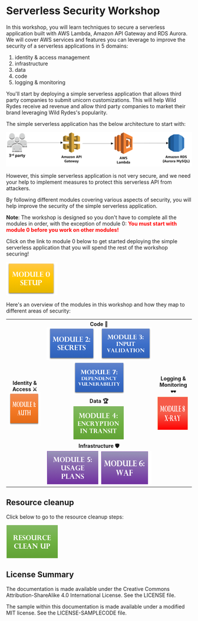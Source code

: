 # Serverless Security Workshop

In this workshop, you will learn techniques to secure a serverless application built with AWS Lambda, Amazon API Gateway and RDS Aurora. We will cover AWS services and features you can leverage to improve the security of a serverless applications in 5 domains: 

1. identity & access management
1. infrastructure
1. data
1. code
1. logging & monitoring

You'll start by deploying a simple serverless application that allows third party companies to submit unicorn customizations. This will help Wild Rydes receive ad revenue and allow  third party companies to market their brand leveraging Wild Rydes's popularity. 

The simple serverless application has the below architecture to start with:

![architecture-diagram](docs/00-initial-setup/images/00-base-architecture.png)

However, this simple serverless application is not very secure, and we need your help to implement measures to protect this serverless API from attackers. 

By following different modules covering various aspects of security, you will help improve the security of the simple serverless application. 

**Note**: The workshop is designed so you don't have to complete all the modules in order, with the exception of module 0: <span style="color:red;font-weight:bold"> You must start with module 0 before you work on other modules!</span>

Click on the link to module 0 below to get started deploying the simple serverless application that you will spend the rest of the workshop securing! 

<a href="docs/00-initial-setup/"><img src="docs/images/module0.png" alt="module 1" height="90" width="140" width="150" width="185"></a>

Here's an overview of the modules in this workshop and how they map to different areas of security:

<table style="text-align:center width:100%" align="center" >
  <tr>
    <th rowspan="3" width="20%"> 
    	Identity & Access ⚔ <br> 
    	<a href="docs/01-add-authentication/"><img src="docs/images/moduel1.png" alt="module 1" height="90" width="140" width="150" width="185"></a>
	 </th>
    <th width="60%">
    	<span style="font-weight:bold">Code 🏰</span> <br> 
    	<a href="docs/02-add-secrets-manager/"><img src="docs/images/module2.png" alt="module 2" height="90" width="140" width="150" width="185"></a>
    	<a href="docs/03-input-validation/"><img src="docs/images/module3.png" alt="module 3" height="90" width="140" width="150" width="185"></a>
    	<a href="docs/07-dependency-vulnerability/"><img src="docs/images/module7.png" alt="module 3" height="90" width="140" width="150" width="185" ></a>
    </th>
    <th width="20%" colspan="3" rowspan="3">Logging & Monitoring 🕶
    	<a href="docs/08-xray/"><img src="docs/images/module8.png" alt="module 3" height="90" width="140" width="150" width="185"></a>
</th>
  </tr>
  <tr >
    <td align="center" width="60%">
    	<span style="font-weight:bold">Data 🏆</span><br> 	    
    	<a href="docs/04-ssl-in-transit/"><img src="docs/images/module4.png" alt="module 4" height="90" width="140" width="150" width="185"></a>
    </td>
  </tr>
  <tr>
    <td align="center" width="60%"><span style="font-weight:bold">Infrastructure 🛡</span><br> 
 		<a href="docs/05-usage-plan/"><img src="docs/images/module5.png" alt="module 5" height="90" width="140" width="150" width="185"></a>
  		<a href="docs/06-waf/"><img src="docs/images/module6.png" alt="module 6" height="90" width="140" width="150" width="185"></a>
	</td>
    </tr>
</table>

## Resource cleanup

Click below to go to the resource cleanup steps: 


<a href="docs/10-resource-cleanup/"><img src="docs/images/cleanup.png" alt="module 2" height="90" width="140" width="150" width="185"></a>



## License Summary

The documentation is made available under the Creative Commons Attribution-ShareAlike 4.0 International License. See the LICENSE file.

The sample 
within this documentation is made available under a modified MIT license. See the LICENSE-SAMPLECODE file.
